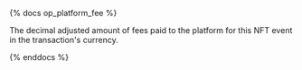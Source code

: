 {% docs op_platform_fee %}

The decimal adjusted amount of fees paid to the platform for this NFT event in the transaction's currency.

{% enddocs %}